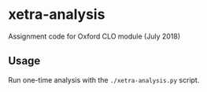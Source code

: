 # xetra-analysis
Assignment code for Oxford CLO module (July 2018)

## Usage
Run one-time analysis with the `./xetra-analysis.py` script.
